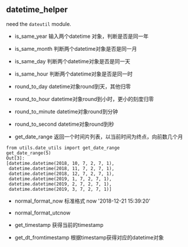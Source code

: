## datetime_helper
need the `dateutil` module.


- is_same_year 输入两个datetime 对象，判断是否是同一年
- is_same_month  判断两个datetime对象是否是同一月
- is_same_day 判断两个datetime对象是否是同一天
- is_same_hour 判断两个datetime对象是否是同一时
- round_to_day     datetime对象round到天，其他归零
- round_to_hour datetime对象round到小时，更小的刻度归零
- round_to_minute  datetime对象round到分钟
- round_to_second datetime对象round到秒

- get_date_range 返回一个时间片列表，以当前时间为终点，向前数几个月
```
from utils.date_utils import get_date_range
get_date_range(5)
Out[3]: 
[datetime.datetime(2018, 10, 7, 2, 7, 1),
 datetime.datetime(2018, 11, 7, 2, 7, 1),
 datetime.datetime(2018, 12, 7, 2, 7, 1),
 datetime.datetime(2019, 1, 7, 2, 7, 1),
 datetime.datetime(2019, 2, 7, 2, 7, 1),
 datetime.datetime(2019, 3, 7, 2, 7, 1)]
```

- normal_format_now  标准格式 now '2018-12-21 15:39:20'

- normal_format_utcnow

- get_timestamp 获得当前的timestamp

- get_dt_fromtimestamp 根据timestamp获得对应的datetime对象

